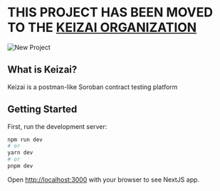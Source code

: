 # THIS PROJECT HAS BEEN MOVED TO THE [KEIZAI ORGANIZATION](https://github.com/keizai-tools)


![New Project](https://github.com/tammaroivan/keizai/assets/25356559/c1815eba-4c4b-4b49-a4a8-c50c4d98697b)

## What is Keizai?

Keizai is a postman-like Soroban contract testing platform



## Getting Started

First, run the development server:

```bash
npm run dev
# or
yarn dev
# or
pnpm dev
```

Open [http://localhost:3000](http://localhost:3000) with your browser to see NextJS app.

